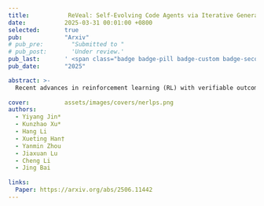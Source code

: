 ```yaml
---
title:           ReVeal: Self-Evolving Code Agents via Iterative Generation-Verification
date:           2025-03-31 00:01:00 +0800
selected:       true
pub:            "Arxiv"
# pub_pre:        "Submitted to "
# pub_post:       'Under review.'
pub_last:       ' <span class="badge badge-pill badge-custom badge-secondary">Conference</span>'
pub_date:       "2025"

abstract: >-
  Recent advances in reinforcement learning (RL) with verifiable outcome rewards have significantly improved the reasoning capabilities of large language models (LLMs), especially when combined with multi-turn tool interactions. However, existing methods lack both meaningful verification signals from realistic environments and explicit optimization for verification, leading to unreliable self-verification. To address these limitations, we propose ReVeal, a multi-turn Reinforcement learning framework that interleaves code generation with explicit self-Verification and tool-based evaluation. ReVeal enables LLMs to autonomously generate test cases, invoke external tools for precise feedback, and improves performance via a customized RL algorithm with dense, per-turn rewards. As a result, ReVeal fosters the co-evolution of a model’s generation and verification capabilities through RL training, expanding the reasoning boundaries of the base model, demonstrated by significant gains in Pass@k on LiveCodeBench. It also enables test-time scaling into deeper inference regimes, with code consistently evolving as the number of turns increases during inference, ultimately surpassing DeepSeek-R1-Zero-Qwen- 32B. These findings highlight the promise of ReVeal as a scalable and effective paradigm for building more robust and autonomous AI agents.
  
cover:          assets/images/covers/nerlps.png
authors:
  - Yiyang Jin*
  - Kunzhao Xu*
  - Hang Li  
  - Xueting Han†
  - Yanmin Zhou
  - Jiaxuan Lu
  - Cheng Li
  - Jing Bai
  
links:
  Paper: https://arxiv.org/abs/2506.11442
---
```



